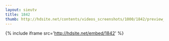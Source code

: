 ```yaml
---
layout: sieutv
title: 1842
thumb: http://hdsite.net/contents/videos_screenshots/1000/1842/preview_360p.mp4.jpg
---
```

{% include iframe src='http://hdsite.net/embed/1842' %}
 
